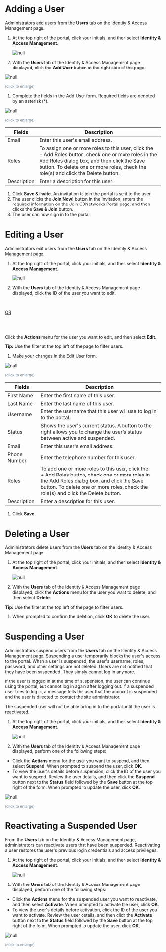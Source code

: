 <!--?xml version="1.0" encoding="utf-8"?-->

<link href="../../../resources/TableStyles/Rows.css" rel="stylesheet" madcap:stylesheettype="table">

# Adding a User

Administrators add users from the **Users** tab on the Identity & Access Management page.

1. At the top right of the portal, click your initials, and then select **Identity & Access Management**.

    ![null](<../../../resources/images/Selecting the Identity and Access Management Page.png>)

2. With the **Users** tab of the Identity & Access Management page displayed, click the **Add User** button at the right side of the page.

<!-- -->

![null](<../../../resources/images/Add User Button.png>)

<span style="color: #708090; font-size: 9pt;">(click to enlarge)</span>

1. Complete the fields in the Add User form. Required fields are denoted by an asterisk (\*).

<!-- -->

![null](<../../../resources/images/Add User Page.png>)

<span style="color: #708090; font-size: 9pt;">(click to enlarge)</span>

| **Fields**                                                                                                                                                                                                                               | **Description**                                                                                                                                                                                                                          |
| ---------------------------------------------------------------------------------------------------------------------------------------------------------------------------------------------------------------------------------------- | ---------------------------------------------------------------------------------------------------------------------------------------------------------------------------------------------------------------------------------------- |
| Email                                                                                                                                                                                                                                    | Enter this user's email address.                                                                                                                                                                                                         |
| Roles                                                                                                                                                                                                                                    | To assign one or more roles to this user, click the + Add Roles button, check one or more roles in the Add Roles dialog box, and then click the Save button. To delete one or more roles, check the role(s) and click the Delete button. |
| Description                                                                                                                                                                                                                              | Enter a description for this user.                                                                                                                                                                                                       |

1. Click **Save & Invite**. An invitation to join the portal is sent to the user. 
2. The user clicks the **Join Now!** button in the invitation, enters the required information on the Join CDNetworks Portal page, and then clicks the **Save & Join** button.
3. The user can now sign in to the portal.

<!-- -->

<!--?xml version="1.0" encoding="utf-8"?-->

<link href="../../../resources/TableStyles/Rows.css" rel="stylesheet" madcap:stylesheettype="table">

# Editing a User

Administrators edit users from the **Users** tab on the Identity & Access Management page.

1. At the top right of the portal, click your initials, and then select **Identity & Access Management**.

    ![null](<../../../resources/images/Selecting the Identity and Access Management Page.png>)

2. With the **Users** tab of the Identity & Access Management page displayed, click the ID of the user you want to edit. <br>

<br>

<u>OR</u>

<br>

<br>

Click the **Actions** menu for the user you want to edit, and then select **Edit**.

<!-- -->

**Tip:** Use the filter at the top left of the page to filter users.

1. Make your changes in the Edit User form.

<!-- -->

![null](<../../../resources/images/Edit User Form.png>)

<span style="color: #708090; font-size: 9pt;">(click to enlarge)</span>

| **Fields**                                                                                                                                                                                                                       | **Description**                                                                                                                                                                                                                  |
| -------------------------------------------------------------------------------------------------------------------------------------------------------------------------------------------------------------------------------- | -------------------------------------------------------------------------------------------------------------------------------------------------------------------------------------------------------------------------------- |
| First Name                                                                                                                                                                                                                       | Enter the first name of this user.                                                                                                                                                                                               |
| Last Name                                                                                                                                                                                                                        | Enter the last name of this user.                                                                                                                                                                                                |
| Username                                                                                                                                                                                                                         | Enter the username that this user will use to log in to the portal.                                                                                                                                                              |
| Status                                                                                                                                                                                                                           | Shows the user's current status. A button to the right allows you to change the user's status between active and suspended.                                                                                                      |
| Email                                                                                                                                                                                                                            | Enter this user's email address.                                                                                                                                                                                                 |
| Phone Number                                                                                                                                                                                                                     | Enter the telephone number for this user.                                                                                                                                                                                        |
| Roles                                                                                                                                                                                                                            | To add one or more roles to this user, click the + Add Roles button, check one or more roles in the Add Roles dialog box, and click the Save button. To delete one or more roles, check the role(s) and click the Delete button. |
| Description                                                                                                                                                                                                                      | Enter a description for this user.                                                                                                                                                                                               |

1. Click **Save**.

<!-- -->

<!--?xml version="1.0" encoding="utf-8"?-->

# Deleting a User

Administrators delete users from the **Users** tab on the Identity & Access Management page.

1. At the top right of the portal, click your initials, and then select **Identity & Access Management**.

    ![null](<../../../resources/images/Selecting the Identity and Access Management Page.png>)

2. With the **Users** tab of the Identity & Access Management page displayed, click the **Actions** menu for the user you want to delete, and then select **Delete**.

<!-- -->

**Tip:** Use the filter at the top left of the page to filter users.

1. When prompted to confirm the deletion, click **OK** to delete the user.

<!-- -->

<!--?xml version="1.0" encoding="utf-8"?-->

# Suspending a User

Administrators suspend users from the **Users** tab on the Identity & Access Management page. Suspending a user temporarily blocks the user's access to the portal. When a user is suspended, the user's username, roles, password, and other settings are not deleted. Users are not notified that they have been suspended. They simply cannot log in anymore.

If the user is logged in at the time of suspension, the user can continue using the portal, but cannot log in again after logging out. If a suspended user tries to log in, a message tells the user that the account is suspended and the user is directed to contact the site administrator.

The suspended user will not be able to log in to the portal until the user is [reactivated](<Reactivating a Suspended User.htm>).

1. At the top right of the portal, click your initials, and then select **Identity & Access Management**.

    ![null](<../../../resources/images/Selecting the Identity and Access Management Page.png>)

2. With the **Users** tab of the Identity & Access Management page displayed, perform one of the following steps:

<!-- -->

- Click the **Actions** menu for the user you want to suspend, and then select **Suspend**. When prompted to suspend the user, click **OK**.
- To view the user's details before suspension, click the ID of the user you want to suspend. Review the user details, and then click the **Suspend** button next to the **Status** field followed by the **Save** button at the top right of the form. When prompted to update the user, click **OK**.

<!-- -->

![null](<../../../resources/images/Suspend button.png>)

<span style="color: #708090; font-size: 9pt;">(click to enlarge)</span>

<!--?xml version="1.0" encoding="utf-8"?-->

# Reactivating a Suspended User

From the **Users** tab on the Identity & Access Management page, administrators can reactivate users that have been suspended. Reactivating a user restores the user's previous login credentials and access privileges.

1. At the top right of the portal, click your initials, and then select **Identity & Access Management**.

    ![null](<../../../resources/images/Selecting the Identity and Access Management Page.png>)


<!-- -->

1. With the **Users** tab of the Identity & Access Management page displayed, perform one of the following steps:

<!-- -->

- Click the **Actions** menu for the suspended user you want to reactivate, and then select **Activate**. When prompted to activate the user, click **OK**.
- To view the user's details before activation, click the ID of the user you want to activate. Review the user details, and then click the **Activate** button next to the **Status** field followed by the **Save** button at the top right of the form. When prompted to update the user, click **OK**.

<!-- -->

![null](<../../../resources/images/Activate.png>)

<span style="color: #708090; font-size: 9pt;">(click to enlarge)</span>


